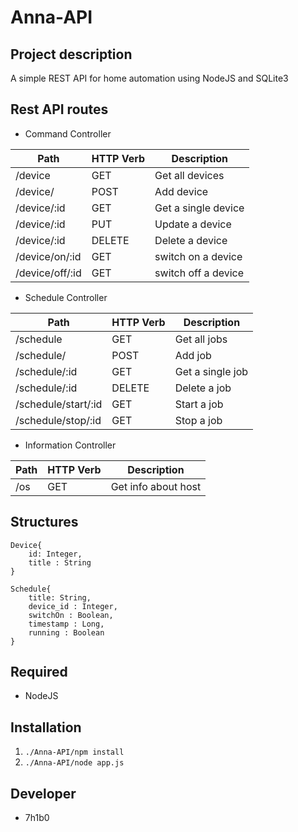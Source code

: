 Anna-API
=====================

## Project description

A simple REST API for home automation using NodeJS and SQLite3


## Rest API routes

* Command Controller

| Path            		| HTTP Verb 	| Description                 
|-----------------------|---------------|-----------------------------
| /device        		| GET 	  		| Get all devices   
| /device/       		| POST      	| Add device  
| /device/:id       	| GET 	  		| Get a single device        
| /device/:id    		| PUT       	| Update a device   
| /device/:id    		| DELETE    	| Delete a device
| /device/on/:id   		| GET       	| switch on a device    
| /device/off/:id   	| GET       	| switch off a device    


* Schedule Controller

| Path            		| HTTP Verb 	| Description                 
|-----------------------|---------------|-----------------------------
| /schedule          	| GET 	  		| Get all jobs 
| /schedule/         	| POST      	| Add job     
| /schedule/:id      	| GET       	| Get a single job          
| /schedule/:id      	| DELETE    	| Delete a job
| /schedule/start/:id	| GET    		| Start a job
| /schedule/stop/:id	| GET    		| Stop a job


* Information Controller

| Path            | HTTP Verb | Description                 
|-----------------|-----------|-----------------------------
| /os		      | GET 	  | Get info about host

## Structures

```
Device{
	id: Integer,
	title : String
}
```

```
Schedule{
	title: String,
	device_id : Integer,
	switchOn : Boolean,
	timestamp : Long,
	running : Boolean
}
```


## Required

* NodeJS

## Installation

1. ```./Anna-API/npm install ```
2. ```./Anna-API/node app.js ```


## Developer

* 7h1b0